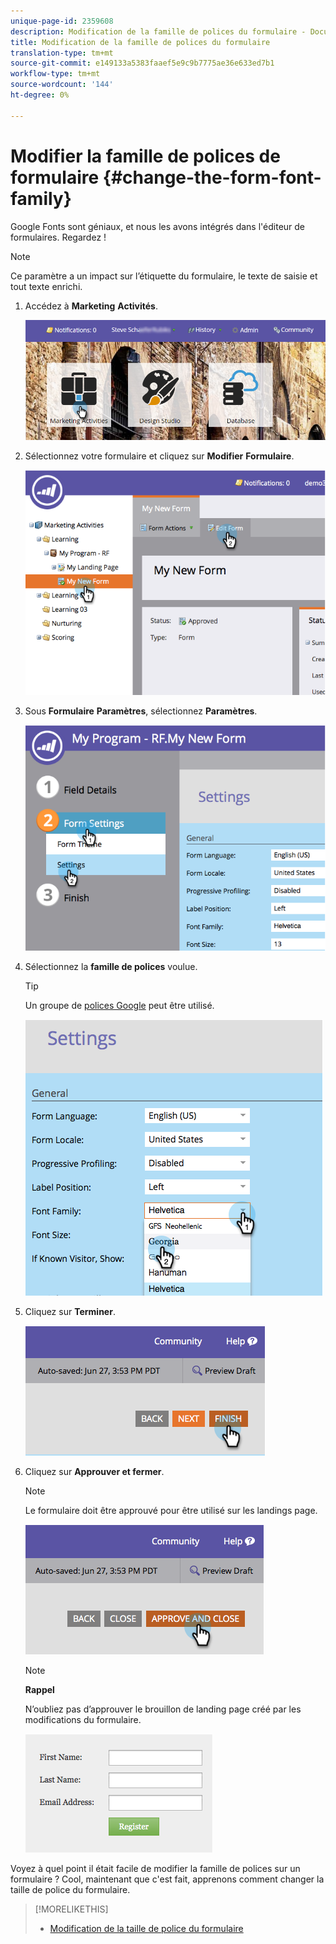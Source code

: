 ```yaml
---
unique-page-id: 2359608
description: Modification de la famille de polices du formulaire - Documents marketing - Documentation du produit
title: Modification de la famille de polices du formulaire
translation-type: tm+mt
source-git-commit: e149133a5383faaef5e9c9b7775ae36e633ed7b1
workflow-type: tm+mt
source-wordcount: '144'
ht-degree: 0%

---
```



# Modifier la famille de polices de formulaire {#change-the-form-font-family}

Google Fonts sont géniaux, et nous les avons intégrés dans l&#39;éditeur de formulaires. Regardez !

>[!NOTE]
>
>Ce paramètre a un impact sur l’étiquette du formulaire, le texte de saisie et tout texte enrichi.

1. Accédez à **Marketing** **Activités**.

   ![](assets/login-marketing-activities.png)

1. Sélectionnez votre formulaire et cliquez sur **Modifier** **Formulaire**.

   ![](assets/image2014-9-15-15-3a47-3a27.png)

1. Sous **Formulaire** **Paramètres**, sélectionnez **Paramètres**.

   ![](assets/image2014-9-15-15-3a47-3a56.png)

1. Sélectionnez la **famille de polices** voulue.

   >[!TIP]
   >
   >Un groupe de [polices Google](http://www.google.com/fonts) peut être utilisé.

   ![](assets/image2014-9-15-16-3a0-3a8.png)

1. Cliquez sur **Terminer**.

   ![](assets/image2014-9-15-16-3a0-3a15.png)

1. Cliquez sur **Approuver et fermer**.

   >[!NOTE]
   >
   >Le formulaire doit être approuvé pour être utilisé sur les landings page.

   ![](assets/image2014-9-15-16-3a1-3a28.png)

   >[!NOTE]
   >
   >**Rappel**
   >
   >
   >N’oubliez pas d’approuver le brouillon de landing page créé par les modifications du formulaire.

   ![](assets/image2014-9-15-16-3a2-3a1.png)

Voyez à quel point il était facile de modifier la famille de polices sur un formulaire ? Cool, maintenant que c&#39;est fait, apprenons comment changer la taille de police du formulaire.

>[!MORELIKETHIS]
>
>* [Modification de la taille de police du formulaire](change-the-form-font-size.md)

>



